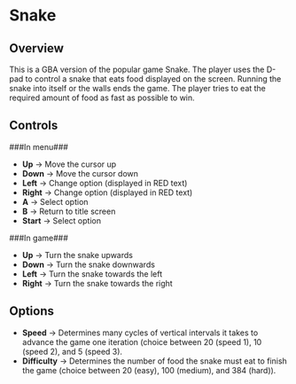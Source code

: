 Snake
=====

Overview
--------
This is a GBA version of the popular game Snake. The player uses the D-pad to control a snake that eats food displayed on the screen. Running the snake into itself or the walls ends the game. The player tries to eat the required amount of food as fast as possible to win.

Controls
--------
###In menu###
* **Up**    -> Move the cursor up
* **Down**  -> Move the cursor down
* **Left**  -> Change option (displayed in RED text)
* **Right** -> Change option (displayed in RED text)
* **A**     -> Select option
* **B**     -> Return to title screen
* **Start** -> Select option

###In game###
* **Up**    -> Turn the snake upwards
* **Down**  -> Turn the snake downwards
* **Left**  -> Turn the snake towards the left
* **Right** -> Turn the snake towards the right

Options
-------
* **Speed**         -> Determines many cycles of vertical intervals it takes to advance the game one iteration (choice between 20 (speed 1), 10 (speed 2), and 5 (speed 3).
* **Difficulty**    -> Determines the number of food the snake must eat to finish the game (choice between 20 (easy), 100 (medium), and 384 (hard)).
